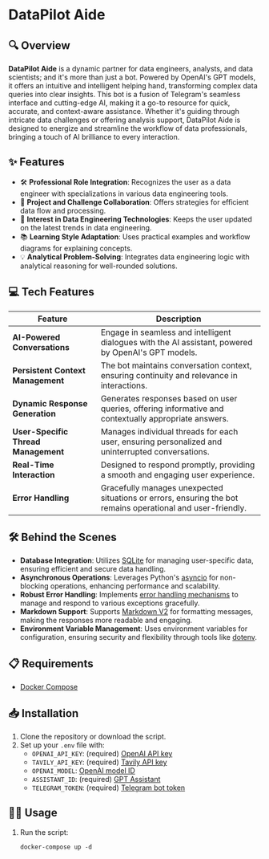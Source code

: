 # DataPilot Aide

## 🔍 Overview
**DataPilot Aide** is a dynamic partner for data engineers, analysts, and data scientists; and it's more than just a bot. Powered by OpenAI's GPT models, it offers an intuitive and intelligent helping hand, transforming complex data queries into clear insights. This bot is a fusion of Telegram's seamless interface and cutting-edge AI, making it a go-to resource for quick, accurate, and context-aware assistance. Whether it's guiding through intricate data challenges or offering analysis support, DataPilot Aide is designed to energize and streamline the workflow of data professionals, bringing a touch of AI brilliance to every interaction.
## ✨ Features
- 🛠️ **Professional Role Integration**: Recognizes the user as a data engineer with specializations in various data engineering tools.
- 🤝 **Project and Challenge Collaboration**: Offers strategies for efficient data flow and processing.
- 🚀 **Interest in Data Engineering Technologies**: Keeps the user updated on the latest trends in data engineering.
- 📚 **Learning Style Adaptation**: Uses practical examples and workflow diagrams for explaining concepts.
- 💡 **Analytical Problem-Solving**: Integrates data engineering logic with analytical reasoning for well-rounded solutions.

## 💻 Tech Features
| Feature                          | Description |
|----------------------------------|-------------|
| **AI-Powered Conversations**     | Engage in seamless and intelligent dialogues with the AI assistant, powered by OpenAI's GPT models. |
| **Persistent Context Management**| The bot maintains conversation context, ensuring continuity and relevance in interactions. |
| **Dynamic Response Generation**  | Generates responses based on user queries, offering informative and contextually appropriate answers. |
| **User-Specific Thread Management** | Manages individual threads for each user, ensuring personalized and uninterrupted conversations. |
| **Real-Time Interaction**        | Designed to respond promptly, providing a smooth and engaging user experience. |
| **Error Handling**               | Gracefully manages unexpected situations or errors, ensuring the bot remains operational and user-friendly. |

## 🛠️ Behind the Scenes
- **Database Integration**: Utilizes [SQLite](https://www.sqlite.org/index.html) for managing user-specific data, ensuring efficient and secure data handling.
- **Asynchronous Operations**: Leverages Python's [asyncio](https://docs.python.org/3/library/asyncio.html) for non-blocking operations, enhancing performance and scalability.
- **Robust Error Handling**: Implements [error handling mechanisms](https://vegibit.com/python-error-handling-best-practices/) to manage and respond to various exceptions gracefully.
- **Markdown Support**: Supports [Markdown V2](https://core.telegram.org/bots/api#markdownv2-style) for formatting messages, making the responses more readable and engaging.
- **Environment Variable Management**: Uses environment variables for configuration, ensuring security and flexibility through tools like [dotenv](https://pypi.org/project/python-dotenv/).

## 📋 Requirements
- [Docker Compose](https://docs.docker.com/compose/install/)

## 📥 Installation
1. Clone the repository or download the script.
2. Set up your `.env` file with:
   - `OPENAI_API_KEY`: (required) [OpenAI API key](https://platform.openai.com/api-keys)
   - `TAVILY_API_KEY`: (required) [Tavily API key](https://app.tavily.com/home)
   - `OPENAI_MODEL`: [OpenAI model ID](https://platform.openai.com/docs/models/overview)
   - `ASSISTANT_ID`: (required) [GPT Assistant](https://platform.openai.com/assistants)
   - `TELEGRAM_TOKEN`: (required) [Telegram bot token](https://t.me/BotFather)

## 👩‍💻 Usage
1. Run the script: 
   ```shell
   docker-compose up -d
   ```
